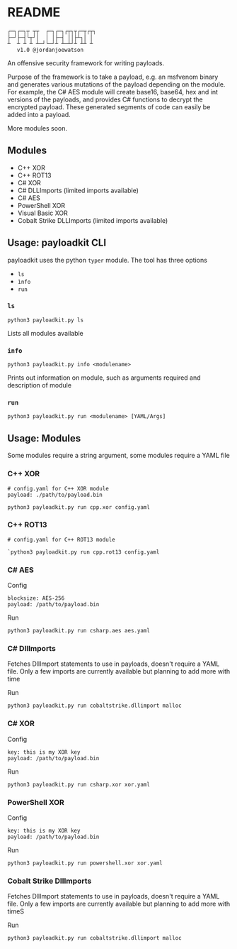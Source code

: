 # README

````
┌─┐┌─┐┬ ┬┬  ┌─┐┌─┐┌┬┐┬┌─┬┌┬┐
├─┘├─┤└┬┘│  │ │├─┤ ││├┴┐│ │ 
┴  ┴ ┴ ┴ ┴─┘└─┘┴ ┴─┴┘┴ ┴┴ ┴
   v1.0 @jordanjoewatson
````

An offensive security framework for writing payloads.

Purpose of the framework is to take a payload, e.g. an msfvenom binary and generates various mutations of the payload depending on the module. For example, the C# AES module will create base16, base64, hex and int versions of the payloads, and provides C# functions to decrypt the encrypted payload. These generated segments of code can easily be added into a payload.

More modules soon.

## Modules
- C++ XOR
- C++ ROT13
- C# XOR
- C# DLLImports (limited imports available)
- C# AES
- PowerShell XOR
- Visual Basic XOR
- Cobalt Strike DLLImports (limited imports available)

## Usage: payloadkit CLI

payloadkit uses the python `typer` module. The tool has three options
- `ls`
- `ìnfo`
- `run`

### `ls`

````
python3 payloadkit.py ls
````

Lists all modules available

### `info`

````
python3 payloadkit.py info <modulename>
````

Prints out information on module, such as arguments required and description of module

### `run`

````
python3 payloadkit.py run <modulename> [YAML/Args]
````

## Usage: Modules

Some modules require a string argument, some modules require a YAML file

### C++ XOR

````
# config.yaml for C++ XOR module
payload: ./path/to/payload.bin
````

````
python3 payloadkit.py run cpp.xor config.yaml
````

### C++ ROT13

````
# config.yaml for C++ ROT13 module
````

````
`python3 payloadkit.py run cpp.rot13 config.yaml
````

### C# AES

Config
````
blocksize: AES-256
payload: /path/to/payload.bin
````

Run
````
python3 payloadkit.py run csharp.aes aes.yaml
````

### C# DllImports

Fetches DllImport statements to use in payloads, doesn't require a YAML file. Only a few imports are currently available but planning to add more with time

Run
````
python3 payloadkit.py run cobaltstrike.dllimport malloc
````

### C# XOR

Config
````
key: this is my XOR key
payload: /path/to/payload.bin
````

Run
````
python3 payloadkit.py run csharp.xor xor.yaml
````

### PowerShell XOR

Config
````
key: this is my XOR key
payload: /path/to/payload.bin
````

Run
````
python3 payloadkit.py run powershell.xor xor.yaml
````

### Cobalt Strike DllImports

Fetches DllImport statements to use in payloads, doesn't require a YAML file. Only a few imports are currently available but planning to add more with timeS

Run
````
python3 payloadkit.py run cobaltstrike.dllimport malloc
````
